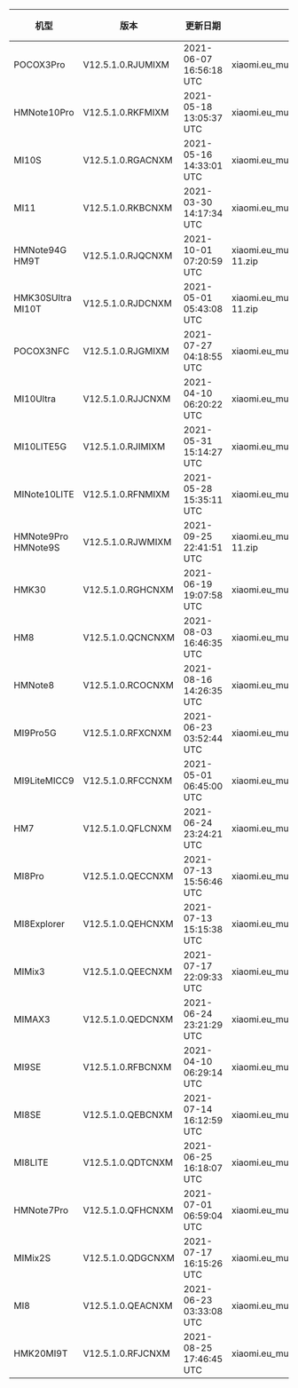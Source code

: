 | 机型 | 版本 | 更新日期 | 文件名 | 大小 | 下载链接 |
| ---- | ---- | ---- | ---- | ---- | ---- |
| POCOX3Pro | V12.5.1.0.RJUMIXM | 2021-06-07 16:56:18 UTC | xiaomi.eu_multi_POCOX3Pro_V12.5.1.0.RJUMIXM_v12-11.zip | 3.3 GB | [SourceForge](https://sourceforge.net/projects/xiaomi-eu-multilang-miui-roms/files/xiaomi.eu/MIUI-STABLE-RELEASES/MIUIv12/xiaomi.eu_multi_POCOX3Pro_V12.5.1.0.RJUMIXM_v12-11.zip/download) |
| HMNote10Pro | V12.5.1.0.RKFMIXM | 2021-05-18 13:05:37 UTC | xiaomi.eu_multi_HMNote10Pro_V12.5.1.0.RKFMIXM_v12-11.zip | 3.2 GB | [SourceForge](https://sourceforge.net/projects/xiaomi-eu-multilang-miui-roms/files/xiaomi.eu/MIUI-STABLE-RELEASES/MIUIv12/xiaomi.eu_multi_HMNote10Pro_V12.5.1.0.RKFMIXM_v12-11.zip/download) |
| MI10S | V12.5.1.0.RGACNXM | 2021-05-16 14:33:01 UTC | xiaomi.eu_multi_MI10S_V12.5.1.0.RGACNXM_v12-11-fastboot.zip | 3.5 GB | [SourceForge](https://sourceforge.net/projects/xiaomi-eu-multilang-miui-roms/files/xiaomi.eu/MIUI-STABLE-RELEASES/MIUIv12/xiaomi.eu_multi_MI10S_V12.5.1.0.RGACNXM_v12-11-fastboot.zip/download) |
| MI11 | V12.5.1.0.RKBCNXM | 2021-03-30 14:17:34 UTC | xiaomi.eu_multi_MI11_V12.5.1.0.RKBCNXM_v12-11-fastboot.zip | 3.8 GB | [SourceForge](https://sourceforge.net/projects/xiaomi-eu-multilang-miui-roms/files/xiaomi.eu/MIUI-STABLE-RELEASES/MIUIv12/xiaomi.eu_multi_MI11_V12.5.1.0.RKBCNXM_v12-11-fastboot.zip/download) |
| HMNote94G HM9T | V12.5.1.0.RJQCNXM | 2021-10-01 07:20:59 UTC | xiaomi.eu_multi_HMNote94G_HM9T_V12.5.1.0.RJQCNXM_v12-11.zip | 3.1 GB | [SourceForge](https://sourceforge.net/projects/xiaomi-eu-multilang-miui-roms/files/xiaomi.eu/MIUI-STABLE-RELEASES/MIUIv12/xiaomi.eu_multi_HMNote94G_HM9T_V12.5.1.0.RJQCNXM_v12-11.zip/download) |
| HMK30SUltra MI10T | V12.5.1.0.RJDCNXM | 2021-05-01 05:43:08 UTC | xiaomi.eu_multi_HMK30SUltra_MI10T_V12.5.1.0.RJDCNXM_v12-11.zip | 3.9 GB | [SourceForge](https://sourceforge.net/projects/xiaomi-eu-multilang-miui-roms/files/xiaomi.eu/MIUI-STABLE-RELEASES/MIUIv12/xiaomi.eu_multi_HMK30SUltra_MI10T_V12.5.1.0.RJDCNXM_v12-11.zip/download) |
| POCOX3NFC | V12.5.1.0.RJGMIXM | 2021-07-27 04:18:55 UTC | xiaomi.eu_multi_POCOX3NFC_V12.5.1.0.RJGMIXM_v12-11.zip | 2.9 GB | [SourceForge](https://sourceforge.net/projects/xiaomi-eu-multilang-miui-roms/files/xiaomi.eu/MIUI-STABLE-RELEASES/MIUIv12/xiaomi.eu_multi_POCOX3NFC_V12.5.1.0.RJGMIXM_v12-11.zip/download) |
| MI10Ultra | V12.5.1.0.RJJCNXM | 2021-04-10 06:20:22 UTC | xiaomi.eu_multi_MI10Ultra_V12.5.1.0.RJJCNXM_v12-11.zip | 4.2 GB | [SourceForge](https://sourceforge.net/projects/xiaomi-eu-multilang-miui-roms/files/xiaomi.eu/MIUI-STABLE-RELEASES/MIUIv12/xiaomi.eu_multi_MI10Ultra_V12.5.1.0.RJJCNXM_v12-11.zip/download) |
| MI10LITE5G | V12.5.1.0.RJIMIXM | 2021-05-31 15:14:27 UTC | xiaomi.eu_multi_MI10LITE5G_V12.5.1.0.RJIMIXM_v12-11.zip | 3.4 GB | [SourceForge](https://sourceforge.net/projects/xiaomi-eu-multilang-miui-roms/files/xiaomi.eu/MIUI-STABLE-RELEASES/MIUIv12/xiaomi.eu_multi_MI10LITE5G_V12.5.1.0.RJIMIXM_v12-11.zip/download) |
| MINote10LITE | V12.5.1.0.RFNMIXM | 2021-05-28 15:35:11 UTC | xiaomi.eu_multi_MINote10LITE_V12.5.1.0.RFNMIXM_v12-11.zip | 3.1 GB | [SourceForge](https://sourceforge.net/projects/xiaomi-eu-multilang-miui-roms/files/xiaomi.eu/MIUI-STABLE-RELEASES/MIUIv12/xiaomi.eu_multi_MINote10LITE_V12.5.1.0.RFNMIXM_v12-11.zip/download) |
| HMNote9Pro HMNote9S | V12.5.1.0.RJWMIXM | 2021-09-25 22:41:51 UTC | xiaomi.eu_multi_HMNote9Pro_HMNote9S_V12.5.1.0.RJWMIXM_v12-11.zip | 3.0 GB | [SourceForge](https://sourceforge.net/projects/xiaomi-eu-multilang-miui-roms/files/xiaomi.eu/MIUI-STABLE-RELEASES/MIUIv12/xiaomi.eu_multi_HMNote9Pro_HMNote9S_V12.5.1.0.RJWMIXM_v12-11.zip/download) |
| HMK30 | V12.5.1.0.RGHCNXM | 2021-06-19 19:07:58 UTC | xiaomi.eu_multi_HMK30_V12.5.1.0.RGHCNXM_v12-11.zip | 3.1 GB | [SourceForge](https://sourceforge.net/projects/xiaomi-eu-multilang-miui-roms/files/xiaomi.eu/MIUI-STABLE-RELEASES/MIUIv12/xiaomi.eu_multi_HMK30_V12.5.1.0.RGHCNXM_v12-11.zip/download) |
| HM8 | V12.5.1.0.QCNCNXM | 2021-08-03 16:46:35 UTC | xiaomi.eu_multi_HM8_V12.5.1.0.QCNCNXM_v12-10.zip | 2.6 GB | [SourceForge](https://sourceforge.net/projects/xiaomi-eu-multilang-miui-roms/files/xiaomi.eu/MIUI-STABLE-RELEASES/MIUIv12/xiaomi.eu_multi_HM8_V12.5.1.0.QCNCNXM_v12-10.zip/download) |
| HMNote8 | V12.5.1.0.RCOCNXM | 2021-08-16 14:26:35 UTC | xiaomi.eu_multi_HMNote8_V12.5.1.0.RCOCNXM_v12-11.zip | 2.8 GB | [SourceForge](https://sourceforge.net/projects/xiaomi-eu-multilang-miui-roms/files/xiaomi.eu/MIUI-STABLE-RELEASES/MIUIv12/xiaomi.eu_multi_HMNote8_V12.5.1.0.RCOCNXM_v12-11.zip/download) |
| MI9Pro5G | V12.5.1.0.RFXCNXM | 2021-06-23 03:52:44 UTC | xiaomi.eu_multi_MI9Pro5G_V12.5.1.0.RFXCNXM_v12-11.zip | 3.3 GB | [SourceForge](https://sourceforge.net/projects/xiaomi-eu-multilang-miui-roms/files/xiaomi.eu/MIUI-STABLE-RELEASES/MIUIv12/xiaomi.eu_multi_MI9Pro5G_V12.5.1.0.RFXCNXM_v12-11.zip/download) |
| MI9LiteMICC9 | V12.5.1.0.RFCCNXM | 2021-05-01 06:45:00 UTC | xiaomi.eu_multi_MI9LiteMICC9_V12.5.1.0.RFCCNXM_v12-11.zip | 3.0 GB | [SourceForge](https://sourceforge.net/projects/xiaomi-eu-multilang-miui-roms/files/xiaomi.eu/MIUI-STABLE-RELEASES/MIUIv12/xiaomi.eu_multi_MI9LiteMICC9_V12.5.1.0.RFCCNXM_v12-11.zip/download) |
| HM7 | V12.5.1.0.QFLCNXM | 2021-06-24 23:24:21 UTC | xiaomi.eu_multi_HM7_V12.5.1.0.QFLCNXM_v12-10.zip | 2.5 GB | [SourceForge](https://sourceforge.net/projects/xiaomi-eu-multilang-miui-roms/files/xiaomi.eu/MIUI-STABLE-RELEASES/MIUIv12/xiaomi.eu_multi_HM7_V12.5.1.0.QFLCNXM_v12-10.zip/download) |
| MI8Pro | V12.5.1.0.QECCNXM | 2021-07-13 15:56:46 UTC | xiaomi.eu_multi_MI8Pro_V12.5.1.0.QECCNXM_v12-10.zip | 2.9 GB | [SourceForge](https://sourceforge.net/projects/xiaomi-eu-multilang-miui-roms/files/xiaomi.eu/MIUI-STABLE-RELEASES/MIUIv12/xiaomi.eu_multi_MI8Pro_V12.5.1.0.QECCNXM_v12-10.zip/download) |
| MI8Explorer | V12.5.1.0.QEHCNXM | 2021-07-13 15:15:38 UTC | xiaomi.eu_multi_MI8Explorer_V12.5.1.0.QEHCNXM_v12-10.zip | 2.9 GB | [SourceForge](https://sourceforge.net/projects/xiaomi-eu-multilang-miui-roms/files/xiaomi.eu/MIUI-STABLE-RELEASES/MIUIv12/xiaomi.eu_multi_MI8Explorer_V12.5.1.0.QEHCNXM_v12-10.zip/download) |
| MIMix3 | V12.5.1.0.QEECNXM | 2021-07-17 22:09:33 UTC | xiaomi.eu_multi_MIMix3_V12.5.1.0.QEECNXM_v12-10.zip | 2.9 GB | [SourceForge](https://sourceforge.net/projects/xiaomi-eu-multilang-miui-roms/files/xiaomi.eu/MIUI-STABLE-RELEASES/MIUIv12/xiaomi.eu_multi_MIMix3_V12.5.1.0.QEECNXM_v12-10.zip/download) |
| MIMAX3 | V12.5.1.0.QEDCNXM | 2021-06-24 23:21:29 UTC | xiaomi.eu_multi_MIMAX3_V12.5.1.0.QEDCNXM_v12-10.zip | 2.6 GB | [SourceForge](https://sourceforge.net/projects/xiaomi-eu-multilang-miui-roms/files/xiaomi.eu/MIUI-STABLE-RELEASES/MIUIv12/xiaomi.eu_multi_MIMAX3_V12.5.1.0.QEDCNXM_v12-10.zip/download) |
| MI9SE | V12.5.1.0.RFBCNXM | 2021-04-10 06:29:14 UTC | xiaomi.eu_multi_MI9SE_V12.5.1.0.RFBCNXM_v12-11.zip | 3.0 GB | [SourceForge](https://sourceforge.net/projects/xiaomi-eu-multilang-miui-roms/files/xiaomi.eu/MIUI-STABLE-RELEASES/MIUIv12/xiaomi.eu_multi_MI9SE_V12.5.1.0.RFBCNXM_v12-11.zip/download) |
| MI8SE | V12.5.1.0.QEBCNXM | 2021-07-14 16:12:59 UTC | xiaomi.eu_multi_MI8SE_V12.5.1.0.QEBCNXM_v12-10.zip | 2.7 GB | [SourceForge](https://sourceforge.net/projects/xiaomi-eu-multilang-miui-roms/files/xiaomi.eu/MIUI-STABLE-RELEASES/MIUIv12/xiaomi.eu_multi_MI8SE_V12.5.1.0.QEBCNXM_v12-10.zip/download) |
| MI8LITE | V12.5.1.0.QDTCNXM | 2021-06-25 16:18:07 UTC | xiaomi.eu_multi_MI8LITE_V12.5.1.0.QDTCNXM_v12-10.zip | 2.6 GB | [SourceForge](https://sourceforge.net/projects/xiaomi-eu-multilang-miui-roms/files/xiaomi.eu/MIUI-STABLE-RELEASES/MIUIv12/xiaomi.eu_multi_MI8LITE_V12.5.1.0.QDTCNXM_v12-10.zip/download) |
| HMNote7Pro | V12.5.1.0.QFHCNXM | 2021-07-01 06:59:04 UTC | xiaomi.eu_multi_HMNote7Pro_V12.5.1.0.QFHCNXM_v12-10.zip | 2.8 GB | [SourceForge](https://sourceforge.net/projects/xiaomi-eu-multilang-miui-roms/files/xiaomi.eu/MIUI-STABLE-RELEASES/MIUIv12/xiaomi.eu_multi_HMNote7Pro_V12.5.1.0.QFHCNXM_v12-10.zip/download) |
| MIMix2S | V12.5.1.0.QDGCNXM | 2021-07-17 16:15:26 UTC | xiaomi.eu_multi_MIMix2S_V12.5.1.0.QDGCNXM_v12-10.zip | 2.8 GB | [SourceForge](https://sourceforge.net/projects/xiaomi-eu-multilang-miui-roms/files/xiaomi.eu/MIUI-STABLE-RELEASES/MIUIv12/xiaomi.eu_multi_MIMix2S_V12.5.1.0.QDGCNXM_v12-10.zip/download) |
| MI8 | V12.5.1.0.QEACNXM | 2021-06-23 03:33:08 UTC | xiaomi.eu_multi_MI8_V12.5.1.0.QEACNXM_v12-10.zip | 2.8 GB | [SourceForge](https://sourceforge.net/projects/xiaomi-eu-multilang-miui-roms/files/xiaomi.eu/MIUI-STABLE-RELEASES/MIUIv12/xiaomi.eu_multi_MI8_V12.5.1.0.QEACNXM_v12-10.zip/download) |
| HMK20MI9T | V12.5.1.0.RFJCNXM | 2021-08-25 17:46:45 UTC | xiaomi.eu_multi_HMK20MI9T_V12.5.1.0.RFJCNXM_v12-11.zip | 3.2 GB | [SourceForge](https://sourceforge.net/projects/xiaomi-eu-multilang-miui-roms/files/xiaomi.eu/MIUI-STABLE-RELEASES/MIUIv12/xiaomi.eu_multi_HMK20MI9T_V12.5.1.0.RFJCNXM_v12-11.zip/download) |
